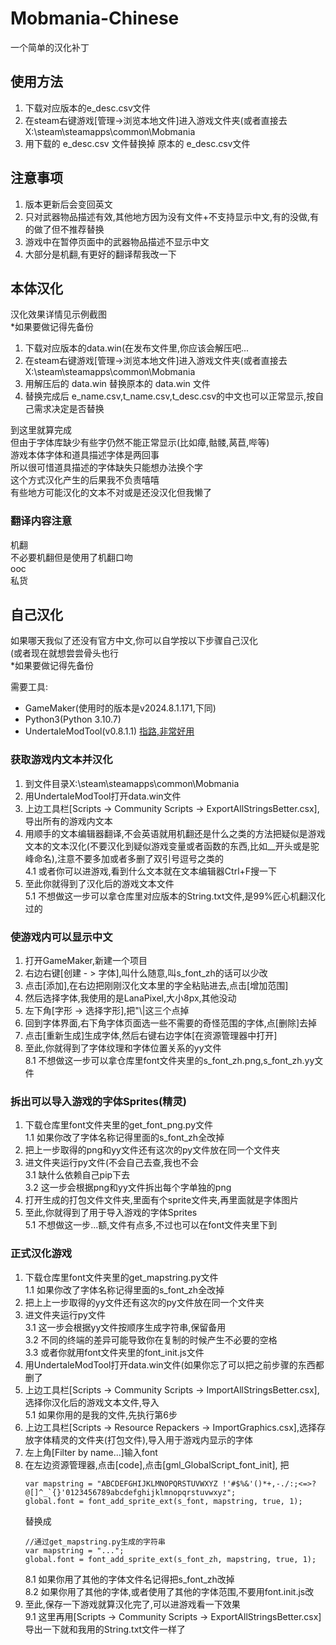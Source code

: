 # Mobmania-Chinese
一个简单的汉化补丁  

## 使用方法
1. 下载对应版本的e_desc.csv文件
2. 在steam右键游戏[管理->浏览本地文件]进入游戏文件夹(或者直接去X:\steam\steamapps\common\Mobmania
3. 用下载的 e_desc.csv 文件替换掉 原本的 e_desc.csv文件
   
## 注意事项
1. 版本更新后会变回英文
2. 只对武器物品描述有效,其他地方因为没有文件+不支持显示中文,有的没做,有的做了但不推荐替换
3. 游戏中在暂停页面中的武器物品描述不显示中文
4. 大部分是机翻,有更好的翻译帮我改一下

## 本体汉化
汉化效果详情见示例截图  
*如果要做记得先备份    

1. 下载对应版本的data.win(在发布文件里,你应该会解压吧...
2. 在steam右键游戏[管理->浏览本地文件]进入游戏文件夹(或者直接去X:\steam\steamapps\common\Mobmania
3. 用解压后的 data.win 替换原本的 data.win 文件
4. 替换完成后 e_name.csv,t_name.csv,t_desc.csv的中文也可以正常显示,按自己需求决定是否替换

到这里就算完成  
但由于字体库缺少有些字仍然不能正常显示(比如瘴,骷髅,莴苣,哔等)  
游戏本体字体和道具描述字体是两回事  
所以很可惜道具描述的字体缺失只能想办法换个字  
这个方式汉化产生的后果我不负责嘻嘻  
有些地方可能汉化的文本不对或是还没汉化但我懒了  

### 翻译内容注意
机翻  
不必要机翻但是使用了机翻口吻  
ooc  
私货  

## 自己汉化
如果哪天我似了还没有官方中文,你可以自学按以下步骤自己汉化  
(或者现在就想尝尝骨头也行  
*如果要做记得先备份  

需要工具:  
- GameMaker(使用时的版本是v2024.8.1.171,下同)
- Python3(Python 3.10.7)
- UndertaleModTool(v0.8.1.1)
  [指路,非常好用](https://github.com/UnderminersTeam/UndertaleModTool)

### 获取游戏内文本并汉化
1. 到文件目录X:\steam\steamapps\common\Mobmania
2. 用UndertaleModTool打开data.win文件
3. 上边工具栏[Scripts -> Community Scripts -> ExportAllStringsBetter.csx],导出所有的游戏内文本
4. 用顺手的文本编辑器翻译,不会英语就用机翻还是什么之类的方法把疑似是游戏文本的文本汉化(不要汉化到疑似游戏变量或者函数的东西,比如__开头或是驼峰命名),注意不要多加或者多删了双引号逗号之类的  
    4.1 或者你可以进游戏,看到什么文本就在文本编辑器Ctrl+F搜一下
5. 至此你就得到了汉化后的游戏文本文件  
    5.1 不想做这一步可以拿仓库里对应版本的String.txt文件,是99%匠心机翻汉化过的

### 使游戏内可以显示中文
1. 打开GameMaker,新建一个项目
2. 右边右键[创建 - > 字体],叫什么随意,叫s_font_zh的话可以少改
3. 点击[添加],在右边把刚刚汉化文本里的字全粘贴进去,点击[增加范围]
4. 然后选择字体,我使用的是LanaPixel,大小8px,其他没动
5. 左下角[字形 -> 选择字形],把"\\|这三个点掉
6. 回到字体界面,右下角字体页面选一些不需要的奇怪范围的字体,点[删除]去掉
7. 点击[重新生成]生成字体,然后右键右边字体[在资源管理器中打开]
8. 至此,你就得到了字体纹理和字体位置关系的yy文件  
    8.1 不想做这一步可以拿仓库里font文件夹里的s_font_zh.png,s_font_zh.yy文件

### 拆出可以导入游戏的字体Sprites(精灵)
1. 下载仓库里font文件夹里的get_font_png.py文件  
    1.1 如果你改了字体名称记得里面的s_font_zh全改掉
2. 把上一步取得的png和yy文件还有这次的py文件放在同一个文件夹
3. 进文件夹运行py文件(不会自己去查,我也不会  
    3.1 缺什么依赖自己pip下去  
    3.2 这一步会根据png和yy文件拆出每个字单独的png
4. 打开生成的打包文件文件夹,里面有个sprite文件夹,再里面就是字体图片
5. 至此,你就得到了用于导入游戏的字体Sprites  
    5.1 不想做这一步...额,文件有点多,不过也可以在font文件夹里下到

### 正式汉化游戏
1. 下载仓库里font文件夹里的get_mapstring.py文件  
   1.1 如果你改了字体名称记得里面的s_font_zh全改掉
2. 把上上一步取得的yy文件还有这次的py文件放在同一个文件夹
3. 进文件夹运行py文件  
   3.1 这一步会根据yy文件按顺序生成字符串,保留备用  
   3.2 不同的终端的差异可能导致你在复制的时候产生不必要的空格  
   3.3 或者你就用font文件夹里的font_init.js文件  
4. 用UndertaleModTool打开data.win文件(如果你忘了可以把之前步骤的东西都删了
5. 上边工具栏[Scripts -> Community Scripts -> ImportAllStringsBetter.csx],选择你汉化后的游戏文本文件,导入  
   5.1 如果你用的是我的文件,先执行第6步
6. 上边工具栏[Scripts -> Resource Repackers -> ImportGraphics.csx],选择存放字体精灵的文件夹(打包文件),导入用于游戏内显示的字体
7. 左上角[Filter by name...]输入font
8. 在左边资源管理器,点击[code],点击[gml_GlobalScript_font_init],
   把
   ```
   var mapstring = "ABCDEFGHIJKLMNOPQRSTUVWXYZ !'#$%&'()*+,-./:;<=>?@[]^_`{}'0123456789abcdefghijklmnopqrstuvwxyz";  
   global.font = font_add_sprite_ext(s_font, mapstring, true, 1);
   ```
   替换成
   ```
   //通过get_mapstring.py生成的字符串
   var mapstring = "...";
   global.font = font_add_sprite_ext(s_font_zh, mapstring, true, 1);
   ```  
   8.1 如果你用了其他的字体文件名记得把s_font_zh改掉  
   8.2 如果你用了其他的字体,或者使用了其他的字体范围,不要用font.init.js改
9. 至此,保存一下游戏就算汉化完了,可以进游戏看一下效果  
    9.1 这里再用[Scripts -> Community Scripts -> ExportAllStringsBetter.csx]导出一下就和我用的String.txt文件一样了
